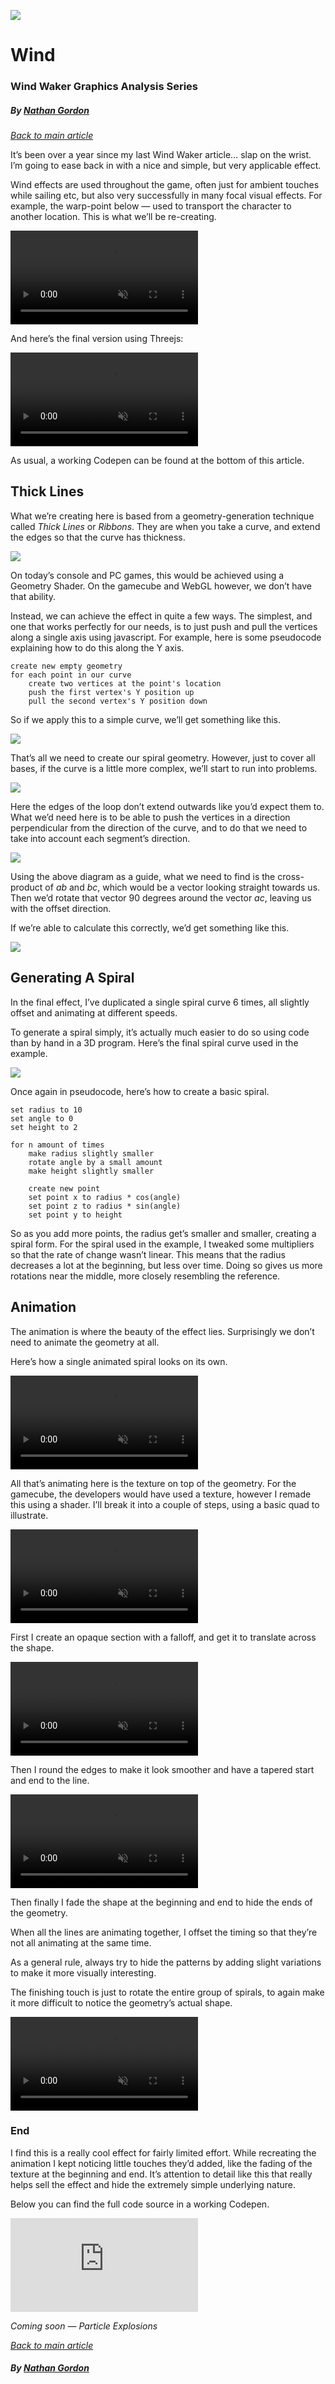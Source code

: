 ![](dist/assets/images/wind/header.jpeg)

# Wind

### Wind Waker Graphics Analysis Series

##### *By [Nathan Gordon](https://twitter.com/gordonnl)*

[*Back to main article*](?index)

It’s been over a year since my last Wind Waker article… slap on the wrist. I’m going to ease back in with a nice and simple, but very applicable effect.

Wind effects are used throughout the game, often just for ambient touches while sailing etc, but also very successfully in many focal visual effects. For example, the warp-point below — used to transport the character to another location. This is what we’ll be re-creating.

<video src="dist/assets/videos/wind/reference.mp4" playsinline loop muted autoplay="autoplay"></video>

And here’s the final version using Threejs:

<video src="dist/assets/videos/wind/recreation.mp4" playsinline loop muted autoplay="autoplay"></video>

As usual, a working Codepen can be found at the bottom of this article.

## Thick Lines

What we’re creating here is based from a geometry-generation technique called *Thick Lines* or *Ribbons*. They are when you take a curve, and extend the edges so that the curve has thickness.

![](dist/assets/images/wind/lines.jpeg)

On today’s console and PC games, this would be achieved using a Geometry Shader. On the gamecube and WebGL however, we don’t have that ability.

Instead, we can achieve the effect in quite a few ways. The simplest, and one that works perfectly for our needs, is to just push and pull the vertices along a single axis using javascript. For example, here is some pseudocode explaining how to do this along the Y axis.

    create new empty geometry
    for each point in our curve
        create two vertices at the point's location
        push the first vertex's Y position up
        pull the second vertex's Y position down

So if we apply this to a simple curve, we’ll get something like this.

![](dist/assets/images/wind/simple-curve.png)

That’s all we need to create our spiral geometry. However, just to cover all bases, if the curve is a little more complex, we’ll start to run into problems.

![](dist/assets/images/wind/loop.png)

Here the edges of the loop don’t extend outwards like you’d expect them to. What we’d need here is to be able to push the vertices in a direction perpendicular from the direction of the curve, and to do that we need to take into account each segment’s direction.

![](dist/assets/images/wind/segment-direction.jpeg)

Using the above diagram as a guide, what we need to find is the cross-product of *ab* and *bc*, which would be a vector looking straight towards us. Then we’d rotate that vector 90 degrees around the vector *ac*, leaving us with the offset direction.

If we’re able to calculate this correctly, we’d get something like this.

![](dist/assets/images/wind/loop-correct.png)

## Generating A Spiral

In the final effect, I’ve duplicated a single spiral curve 6 times, all slightly offset and animating at different speeds.

To generate a spiral simply, it’s actually much easier to do so using code than by hand in a 3D program. Here’s the final spiral curve used in the example.

![](dist/assets/images/wind/spiral.png)

Once again in pseudocode, here’s how to create a basic spiral.

    set radius to 10
    set angle to 0
    set height to 2

    for n amount of times
        make radius slightly smaller
        rotate angle by a small amount
        make height slightly smaller

        create new point
        set point x to radius * cos(angle)
        set point z to radius * sin(angle)
        set point y to height

So as you add more points, the radius get’s smaller and smaller, creating a spiral form. For the spiral used in the example, I tweaked some multipliers so that the rate of change wasn’t linear. This means that the radius decreases a lot at the beginning, but less over time. Doing so gives us more rotations near the middle, more closely resembling the reference.

## Animation

The animation is where the beauty of the effect lies. Surprisingly we don’t need to animate the geometry at all.

Here’s how a single animated spiral looks on its own.

<video src="dist/assets/videos/wind/single.mp4" playsinline loop muted autoplay="autoplay"></video>

All that’s animating here is the texture on top of the geometry. For the gamecube, the developers would have used a texture, however I remade this using a shader. I’ll break it into a couple of steps, using a basic quad to illustrate.

<video src="dist/assets/videos/wind/texture.mp4" playsinline loop muted autoplay="autoplay"></video>

First I create an opaque section with a falloff, and get it to translate across the shape.

<video src="dist/assets/videos/wind/falloff.mp4" playsinline loop muted autoplay="autoplay"></video>

Then I round the edges to make it look smoother and have a tapered start and end to the line.

<video src="dist/assets/videos/wind/taper.mp4" playsinline loop muted autoplay="autoplay"></video>

Then finally I fade the shape at the beginning and end to hide the ends of the geometry.

When all the lines are animating together, I offset the timing so that they’re not all animating at the same time.

As a general rule, always try to hide the patterns by adding slight variations to make it more visually interesting.

The finishing touch is just to rotate the entire group of spirals, to again make it more difficult to notice the geometry’s actual shape.

<video src="dist/assets/videos/wind/rotation.mp4" playsinline loop muted autoplay="autoplay"></video>

### End

I find this is a really cool effect for fairly limited effort. While recreating the animation I kept noticing little touches they’d added, like the fading of the texture at the beginning and end. It’s attention to detail like this that really helps sell the effect and hide the extremely simple underlying nature.

Below you can find the full code source in a working Codepen.

<iframe src="https://medium.com/media/72ab8e38dbc4928a94dc121850efca5c" frameborder=0></iframe>

*Coming soon — Particle Explosions*

[*Back to main article*](?index)

##### *By [Nathan Gordon](https://twitter.com/gordonnl)*